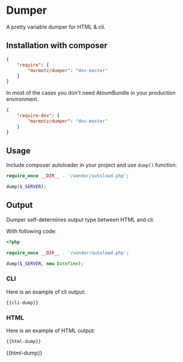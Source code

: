 # Dumper

A pretty variable dumper for HTML & cli.


## Installation with composer

```json
{
    "require": {
        "marmotz/dumper": "dev-master"
    }
}
```

In most of the cases you don't need AtoumBundle in your production environment.

```json
{
    "require-dev": {
        "marmotz/dumper": "dev-master"
    }
}
```


## Usage

Include composer autoloader in your project and use ``dump()`` function.

```php
require_once __DIR__ . '/vendor/autoload.php';

dump($_SERVER);
```


## Output

Dumper self-determines output type between HTML and cli.

With following code:

```php
<?php

require_once __DIR__ . '/vendor/autoload.php';

dump($_SERVER, new DateTime);
```

### CLI

Here is an example of cli output:

```
{{cli-dump}}
```


### HTML

Here is an example of HTML output:

```html
{{html-dump}}
```

{{html-dump}}